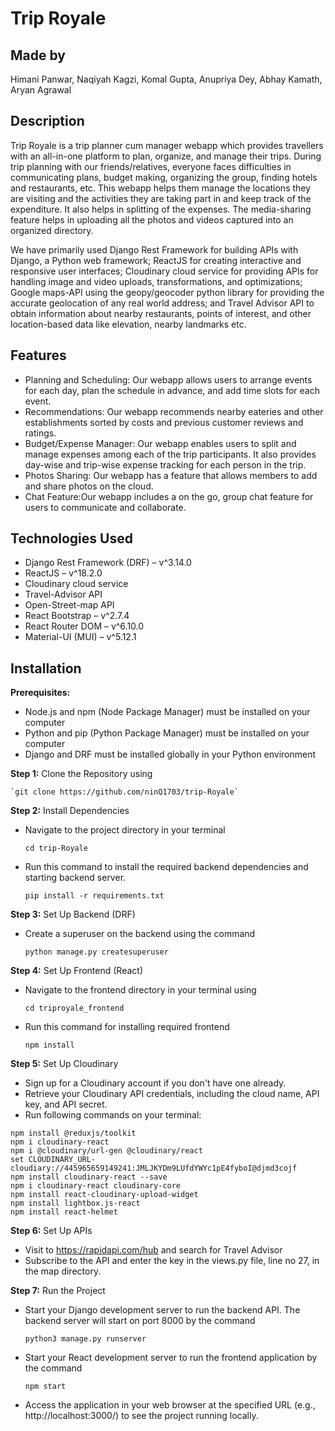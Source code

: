 # **Trip Royale** 
## Made by
Himani Panwar, Naqiyah Kagzi, Komal Gupta, Anupriya Dey, Abhay Kamath, Aryan Agrawal

## Description
Trip Royale is a trip planner cum manager webapp which provides travellers with an all-in-one platform to plan, organize, and manage their trips. During trip planning with our friends/relatives, everyone faces difficulties in communicating plans, budget making, organizing the group, finding hotels and restaurants, etc. This webapp helps them manage the locations they are visiting and the activities they are taking part in and keep track of the expenditure. It also helps in splitting of the expenses. The media-sharing feature helps in uploading all the photos and videos captured into an organized directory.

We have primarily used Django Rest Framework for building APIs with Django, a Python web framework; ReactJS for creating interactive and responsive user interfaces; Cloudinary cloud service for providing APIs for handling image and video uploads, transformations, and optimizations; Google maps-API using the geopy/geocoder python library for providing the accurate geolocation of any real world address; and Travel Advisor API to obtain information about nearby restaurants, points of interest, and other location-based data like elevation, nearby landmarks etc.

## Features
-	Planning and Scheduling: Our webapp allows users to arrange events for each day, plan the schedule in advance, and add time slots for each event.
-	Recommendations: Our webapp recommends nearby eateries and other establishments sorted by costs and previous customer reviews and ratings.
-	Budget/Expense Manager: Our webapp enables users to split and manage expenses among each of the trip participants. It also provides day-wise and trip-wise expense tracking for each person in the trip.
-	Photos Sharing: Our webapp has a feature that allows members to add and share photos on the cloud.
-	Chat Feature:Our webapp includes a on the go, group chat feature for users to communicate and collaborate.

## Technologies Used
-	Django Rest Framework (DRF) – v^3.14.0
-	ReactJS – v^18.2.0
-	Cloudinary cloud service
-	Travel-Advisor API 
-	Open-Street-map API
-	React Bootstrap – v^2.7.4
-	React Router DOM – v^6.10.0
-	Material-UI (MUI) – v^5.12.1

## Installation
**Prerequisites:**
-	Node.js and npm (Node Package Manager) must be installed on your computer
-	Python and pip (Python Package Manager) must be installed on your computer
-	Django and DRF must be installed globally in your Python environment

**Step 1:** Clone the Repository using

    `git clone https://github.com/ninQ1703/trip-Royale`

**Step 2:** Install Dependencies
-	Navigate to the project directory in your terminal 
    
    `cd trip-Royale`
-	Run this command to install the required backend dependencies and starting backend server.
   
    `pip install -r requirements.txt`

**Step 3:** Set Up Backend (DRF)
- Create a superuser on the backend using the command 
  
    `python manage.py createsuperuser`
    
**Step 4:** Set Up Frontend (React)
-	Navigate to the frontend directory in your terminal using 

    `cd triproyale_frontend`
-	Run this command for installing required frontend 

    `npm install`
    
**Step 5:** Set Up Cloudinary
-	Sign up for a Cloudinary account if you don't have one already.
-	Retrieve your Cloudinary API credentials, including the cloud name, API key, and API secret.
-	Run following commands on your terminal:
```
npm install @reduxjs/toolkit
npm i cloudinary-react
npm i @cloudinary/url-gen @cloudinary/react
set CLOUDINARY_URL-cloudiary://445965659149241:JMLJKYDm9LUfdYWYc1pE4fyboI@djmd3cojf
npm install cloudinary-react --save
npm i cloudinary-react cloudinary-core
npm install react-cloudinary-upload-widget
npm install lightbox.js-react 
npm install react-helmet
```

**Step 6:** Set Up APIs
-	Visit to https://rapidapi.com/hub and search for Travel Advisor
-	Subscribe to the API and enter the key in the views.py file, line no 27, in the map directory.

**Step 7:** Run the Project
-	Start your Django development server to run the backend API. The backend server will start on port 8000 by the command
    
    `python3 manage.py runserver`
-	Start your React development server to run the frontend application by the command 
    
    `npm start`
-	Access the application in your web browser at the specified URL (e.g., http://localhost:3000/) to see the project running locally. 


